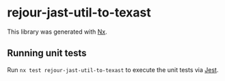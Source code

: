 # rejour-jast-util-to-texast

This library was generated with [Nx](https://nx.dev).

## Running unit tests

Run `nx test rejour-jast-util-to-texast` to execute the unit tests via [Jest](https://jestjs.io).
